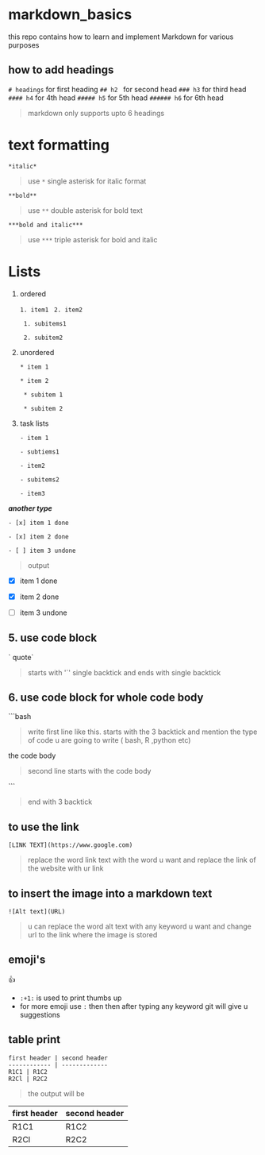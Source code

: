 # markdown_basics
this repo contains how to learn and implement Markdown for various purposes 
## how to add headings 
`# headings`
for first heading
`## h2 `
for second head
`### h3`
for third head
`#### h4`
for 4th head
`##### h5`
for 5th head
`###### h6`
for 6th head

> markdown only supports upto 6 headings

# text formatting

`*italic*`
> use `*` single asterisk for italic format

`**bold**`
> use `**` double asterisk for bold text

`***bold and italic***`
> use `***` triple asterisk for bold and italic


# Lists 

1. ordered

   ` 1. item1 `
   ` 2. item2`

      ` 1. subitems1`

      ` 2. subitem2`

3. unordered

   ` * item 1 `
   
   ` * item 2 `

      ` * subitem 1`

      ` * subitem 2`
      
4. task lists

   `- item 1`

      `- subtiems1`

   `- item2`

      `- subitems2`

   `- item3`

   
***another type***

   `- [x] item 1 done `
   
   `- [x] item 2 done `
   
   `- [ ] item 3 undone `

> output

   - [x] item 1 done 
   
   - [x] item 2 done 
   
   - [ ] item 3 undone 

   
## 5. use code block
\` quote\`
> starts with '`' single backtick and ends with single backtick 

## 6. use code block for whole code body

\```bash
> write first line like this. starts with the 3 backtick and mention the type of code u are going to write ( bash, R ,python etc)

the code body
> second line starts with the code body

\```
> end with 3 backtick

## to use the link
`[LINK TEXT](https://www.google.com)`
> replace the word link text with the word u want and replace the link of the website with ur link

## to insert the image into a markdown text
`![Alt text](URL)`
> u can replace the word alt text with any keyword u want and change url to the link where the image is stored

## emoji's
:+1: 
* `:+1:` is used to print thumbs up
* for more emoji use `:` then then after typing any keyword git will give u suggestions 


## table print
```
first header | second header
------------ | -------------
R1C1 | R1C2
R2Cl | R2C2
```
> the output will be 

first header | second header
------------ | -------------
R1C1 | R1C2
R2Cl | R2C2
